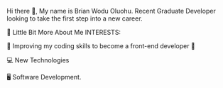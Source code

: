 Hi there 👋, My name is Brian Wodu Oluohu.
Recent Graduate Developer looking to take the first step into a new career.

💫 Little Bit More About Me
INTERESTS:

🤩 Improving my coding skills to become a front-end developer 🤩

💻 New Technologies



🖥 Software Development.


